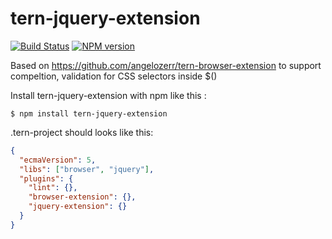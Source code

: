 # tern-jquery-extension

[![Build Status](https://secure.travis-ci.org/angelozerr/tern-browser-extension.png)](http://travis-ci.org/angelozerr/tern-jquery-extension)
[![NPM version](https://img.shields.io/npm/v/tern-jquery-extension.svg)](https://www.npmjs.org/package/tern-jquery-extension) 

Based on https://github.com/angelozerr/tern-browser-extension to support compeltion, validation for CSS selectors inside $() 

Install tern-jquery-extension with npm like this :

```
$ npm install tern-jquery-extension
``` 

.tern-project should looks like this:

```json
{
  "ecmaVersion": 5,
  "libs": ["browser", "jquery"],
  "plugins": {
    "lint": {},
    "browser-extension": {},
    "jquery-extension": {}
  }
}